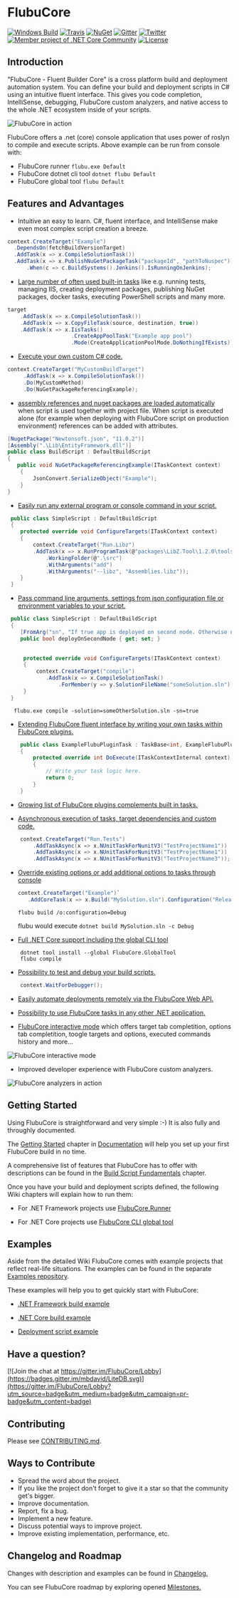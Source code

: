 # FlubuCore
[![Windows Build](http://lucidlynx.comtrade.com:8080/buildStatus/icon?job=FlubuCore)](http://lucidlynx.comtrade.com:8080/login?from=%2F)
[![Travis](https://img.shields.io/travis/dotnetcore/FlubuCore.svg?branch=maste&?style=flat-square&label=linux-build)](https://travis-ci.org/dotnetcore/FlubuCore)
[![NuGet](https://img.shields.io/nuget/v/FlubuCore.svg)](https://www.nuget.org/packages/FlubuCore)
[![Gitter](https://img.shields.io/gitter/room/FlubuCore/Lobby.svg)](https://gitter.im/FlubuCore/Lobby?utm_source=badge&utm_medium=badge&utm_campaign=pr-badge&utm_content=badge)
[![Twitter](https://img.shields.io/badge/twitter-flubucore-brightgreen.svg?logo=twitter)](https://twitter.com/FlubuC)
[![Member project of .NET Core Community](https://img.shields.io/badge/member%20project%20of-NCC-9e20c9.svg)](https://github.com/dotnetcore)
[![License](https://img.shields.io/github/license/dotnetcore/FlubuCore.svg)](https://github.com/dotnetcore/FlubuCore/blob/master/LICENSE)

## **Introduction**
"FlubuCore - Fluent Builder Core" is a cross platform build and deployment automation system. You can define your build and deployment scripts in C# using an intuitive fluent interface. This gives you code completion, IntelliSense, debugging, FlubuCore custom analyzers, and native access to the whole .NET ecosystem inside of your scripts.

![FlubuCore in action](https://raw.githubusercontent.com/flubu-core/flubu.core/master/assets/demo.gif)

FlubuCore offers a .net (core) console application that uses power of roslyn to compile and execute scripts. Above example can be run from console with:

* FlubuCore runner  ``` flubu.exe Default ```
* FlubuCore dotnet cli tool ``` dotnet flubu Default ```
* FlubuCore global tool ``` flubu Default ```

## **Features and Advantages**

* Intuitive an easy to learn. C#, fluent interface, and IntelliSense make even most complex script creation a breeze.

```c#
context.CreateTarget("Example")
  .DependsOn(fetchBuildVersionTarget)
  .AddTask(x => x.CompileSolutionTask())
  .AddTask(x => x.PublishNuGetPackageTask("packageId", "pathToNuspec"))
      .When(c => c.BuildSystems().Jenkins().IsRunningOnJenkins);
```
          
* [Large number of often used built-in tasks](https://flubucore.dotnetcore.xyz/tasks/) like e.g. running tests, managing IIS, creating deployment packages, publishing NuGet packages, docker tasks, executing PowerShell scripts and many more.

```c#
target
    .AddTask(x => x.CompileSolutionTask())
    .AddTask(x => x.CopyFileTask(source, destination, true))
    .AddTask(x => x.IisTasks()
                    .CreateAppPoolTask("Example app pool")
                    .Mode(CreateApplicationPoolMode.DoNothingIfExists));
```

* [Execute your own custom C# code.](https://flubucore.dotnetcore.xyz/buildscript-fundamentals#Custom-code)

```c#
context.CreateTarget("MyCustomBuildTarget")
     .AddTask(x => x.CompileSolutionTask())
     .Do(MyCustomMethod)
     .Do(NuGetPackageReferencingExample);
```

* [assembly references and nuget packages are loaded automatically](https://flubucore.dotnetcore.xyz/buildscript-fundamentals#Referencing-other-assemblies-in-build-script) when script is used together with project file. When script is executed alone (for example when deploying with FlubuCore script on production environment) references can be added with attributes.

```c#
[NugetPackage("Newtonsoft.json", "11.0.2")]
[Assembly(".\Lib\EntityFramework.dll")]
public class BuildScript : DefaultBuildScript
{
   public void NuGetPackageReferencingExample(ITaskContext context)
    {
        JsonConvert.SerializeObject("Example");
    }
}
```

* [Easily run any external program or console command in your script.](https://flubucore.dotnetcore.xyz/buildscript-fundamentals#Run-any-program)

```c#
 public class SimpleScript : DefaultBuildScript
 {
	protected override void ConfigureTargets(ITaskContext context)
    {
		context.CreateTarget("Run.Libz")
		.AddTask(x => x.RunProgramTask(@"packages\LibZ.Tool\1.2.0\tools\libz.exe")
			.WorkingFolder(@".\src")
			.WithArguments("add")
			.WithArguments("--libz", "Assemblies.libz"));
	}
 }
```

* [Pass command line arguments, settings from json configuration file or environment variables to your script.](https://flubucore.dotnetcore.xyz/buildscript-fundamentals#Script-arguments)

```c#
 public class SimpleScript : DefaultBuildScript
 {
    [FromArg("sn", "If true app is deployed on second node. Otherwise not.")]
    public bool deployOnSecondNode { get; set; }

 
     protected override void ConfigureTargets(ITaskContext context)
     {
         context.CreateTarget("compile")
            .AddTask(x => x.CompileSolutionTask()
                .ForMember(y => y.SolutionFileName("someSolution.sln"), "solution", "The solution to build.")); 
     }
 }
```
 
```
  flubu.exe compile -solution=someOtherSolution.sln -sn=true
```

* [Extending FlubuCore fluent interface by writing your own tasks within FlubuCore plugins.](https://flubucore.dotnetcore.xyz/write-plugins)

```c#
    public class ExampleFlubuPluginTask : TaskBase<int, ExampleFlubuPluginTask>
    {
        protected override int DoExecute(ITaskContextInternal context)
        {
            // Write your task logic here.
            return 0;
        }
    }
```

* [Growing list of FlubuCore plugins complements built in tasks.](https://flubucore.dotnetcore.xyz/AwesomePlugins/awesome-plugins/)

* [Asynchronous execution of tasks, target dependencies and custom code.](https://flubucore.dotnetcore.xyz/buildscript-fundamentals#Async-execution)

```c#
    context.CreateTarget("Run.Tests")
        .AddTaskAsync(x => x.NUnitTaskForNunitV3("TestProjectName1"))
        .AddTaskAsync(x => x.NUnitTaskForNunitV3("TestProjectName1"))
        .AddTaskAsync(x => x.NUnitTaskForNunitV3("TestProjectName3"));
```

* [Override existing options or add additional options to tasks through console](https://flubucore.dotnetcore.xyz/override-add-options/)

   ```c#
  context.CreateTarget("Example")`
      .AddCoreTask(x => x.Build("MySolution.sln").Configuration("Release"); 
   ``` 

  `flubu build /o:configuration=Debug`

   flubu would execute `dotnet build MySolution.sln -c Debug`   

* [Full .NET Core support including the global CLI tool](https://flubucore.dotnetcore.xyz/getting-started#getting-started-net-core)

```
    dotnet tool install --global FlubuCore.GlobalTool
    flubu compile
```

* [Possibility to test and debug your build scripts.](https://flubucore.dotnetcore.xyz/Tests-debugging)

```c#
    context.WaitForDebugger();
```

* [Easily automate deployments remotely via the FlubuCore Web API.](https://flubucore.dotnetcore.xyz/WebApi/getting-started/)

* [Possibility to use FlubuCore tasks in any other .NET application.](https://github.com/flubu-core/examples/blob/master/NetCore_csproj/BuildScript/BuildScriptTests.cs)

* [FlubuCore interactive mode](https://flubucore.dotnetcore.xyz/build-script-runner-interactive/) which offers target tab completition, options tab completition, toogle targets and options, executed commands history and more...  

![FlubuCore interactive mode](https://raw.githubusercontent.com/flubu-core/flubu.core/master/assets/FlubuCore_Interactive_mode.gif)

* Improved developer experience with FlubuCore custom analyzers.

![FlubuCore analyzers in action](https://raw.githubusercontent.com/flubu-core/flubu.core/master/assets/FlubuCoreCustomAnalyzerDemo.png)

## **Getting Started**
Using FlubuCore is straightforward and very simple :-) It is also fully and throughly documented.

The [Getting Started](https://flubucore.dotnetcore.xyz/getting-started/) chapter in [Documentation](https://flubucore.dotnetcore.xyz) will help you set up your first FlubuCore build in no time.

A comprehensive list of features that FlubuCore has to offer with descriptions can be found in the [Build Script Fundamentals](https://flubucore.dotnetcore.xyz/buildscript-fundamentals) chapter.

Once you have your build and deployment scripts defined, the following Wiki chapters will explain how to run them:

* For .NET Framework projects use [FlubuCore.Runner](https://flubucore.dotnetcore.xyz/getting-started#Installation.net)

* For .NET Core projects use [FlubuCore CLI global tool](https://flubucore.dotnetcore.xyz/getting-started#Installation-.net-core)

## **Examples**
Aside from the detailed Wiki FlubuCore comes with example projects that reflect real-life situations. The examples can be found in the separate [Examples repository](https://github.com/flubu-core/examples/).

These examples will help you to get quickly start with FlubuCore:
* [.NET Framework build example](https://github.com/flubu-core/examples/blob/master/MVC_NET4.61/BuildScripts/BuildScript.cs)

* [.NET Core build example](https://github.com/flubu-core/examples/blob/master/NetCore_csproj/BuildScript/BuildScript.cs)

* [Deployment script example](https://github.com/flubu-core/examples/blob/master/DeployScriptExample/BuildScript/DeployScript.cs)

## **Have a question?**

 [![Join the chat at https://gitter.im/FlubuCore/Lobby](https://badges.gitter.im/mbdavid/LiteDB.svg)](https://gitter.im/FlubuCore/Lobby?utm_source=badge&utm_medium=badge&utm_campaign=pr-badge&utm_content=badge)

## **Contributing**

Please see [CONTRIBUTING.md](https://github.com/dotnetcore/FlubuCore/blob/master/CONTRIBUTING.md).

## **Ways to Contribute**

* Spread the word about the project.
* If you like the project don't forget to give it a star so that the community get's bigger.
* Improve documentation.
* Report, fix a bug.
* Implement a new feature.
* Discuss potential ways to improve project.
* Improve existing implementation, performance, etc.

## **Changelog and Roadmap**

Changes with description and examples can be found in [Changelog.](https://github.com/flubu-core/flubu.core/blob/master/CHANGELOG.md) 
 
You can see FlubuCore roadmap by exploring opened [Milestones.](https://github.com/flubu-core/flubu.core/milestones)
